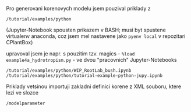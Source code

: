 Pro generovani korenovych modelu jsem pouzival priklady z

    /tutorial/examples/python

(Jupyter-Notebook spousten prikazem v BASH; musi byt spustene virtualenv anaconda, coz jsem mel nastavene jako ```pyenv local``` v repozitari CPlantBox)

upravoval jsem je napr. s pouzitim tzv. magics - ```%load example4a_hydrotropism.py``` - ve dvou "pracovnich" Jupyter-Notebooks

    /tutorial/examples/python/WIP_RootLab_bush.ipynb
    /tutorial/examples/python/tutorial-example-python-jupy.ipynb


Priklady vetsinou importuji zakladni definici korene z XML souboru, ktere lezi ve slozce

    /modelparameter
